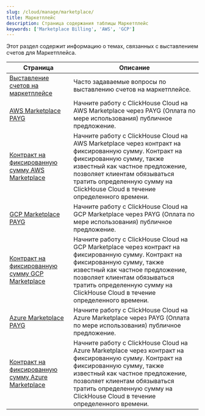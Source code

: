 ```yaml
---
slug: /cloud/manage/marketplace/
title: Маркетплейс
description: Страница содержания таблицы Маркетплейс
keywords: ['Marketplace Billing', 'AWS', 'GCP']
---
```


Этот раздел содержит информацию о темах, связанных с выставлением счетов для Маркетплейса.

| Страница                                                                                                            | Описание                                                                                                                                                                                                                                        |
|--------------------------------------------------------------------------------------------------------------------|--------------------------------------------------------------------------------------------------------------------------------------------------------------------------------------------------------------------------------------------------|
| [Выставление счетов на маркетплейсе](/cloud/marketplace/marketplace-billing)                                   | Часто задаваемые вопросы по выставлению счетов на маркетплейсе.                                                                                                                                                                              |
| [AWS Marketplace PAYG](/cloud/billing/marketplace/aws-marketplace-payg)                                       | Начните работу с ClickHouse Cloud на AWS Marketplace через PAYG (Оплата по мере использования) публичное предложение.                                                                                                                           |
| [Контракт на фиксированную сумму AWS Marketplace](/cloud/billing/marketplace/aws-marketplace-committed-contract) | Начните работу с ClickHouse Cloud на AWS Marketplace через контракт на фиксированную сумму. Контракт на фиксированную сумму, также известный как частное предложение, позволяет клиентам обязываться тратить определенную сумму на ClickHouse Cloud в течение определенного времени. |
| [GCP Marketplace PAYG](/cloud/billing/marketplace/gcp-marketplace-payg)                                       | Начните работу с ClickHouse Cloud на GCP Marketplace через PAYG (Оплата по мере использования) публичное предложение.                                                                                                                           |
| [Контракт на фиксированную сумму GCP Marketplace](/cloud/billing/marketplace/gcp-marketplace-committed-contract) | Начните работу с ClickHouse Cloud на GCP Marketplace через контракт на фиксированную сумму. Контракт на фиксированную сумму, также известный как частное предложение, позволяет клиентам обязываться тратить определенную сумму на ClickHouse Cloud в течение определенного времени. |
| [Azure Marketplace PAYG](/cloud/billing/marketplace/azure-marketplace-payg)                                   | Начните работу с ClickHouse Cloud на Azure Marketplace через PAYG (Оплата по мере использования) публичное предложение.                                                                                                                       |
| [Контракт на фиксированную сумму Azure Marketplace](/cloud/billing/marketplace/azure-marketplace-committed-contract) | Начните работу с ClickHouse Cloud на Azure Marketplace через контракт на фиксированную сумму. Контракт на фиксированную сумму, также известный как частное предложение, позволяет клиентам обязываться тратить определенную сумму на ClickHouse Cloud в течение определенного времени. |
